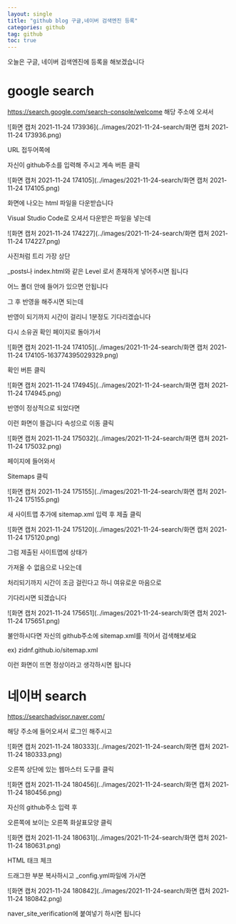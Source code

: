 ```yaml
---
layout: single
title: "github blog 구글,네이버 검색엔진 등록"
categories: github
tag: github
toc: true
---
```


오늘은 구글, 네이버 검색엔진에 등록을 해보겠습니다

# google search

https://search.google.com/search-console/welcome
해당 주소에 오셔서

![화면 캡처 2021-11-24 173936](../images/2021-11-24-search/화면 캡처 2021-11-24 173936.png)

URL 접두어쪽에

자신이 github주소를 입력해 주시고 계속 버튼 클릭



![화면 캡처 2021-11-24 174105](../images/2021-11-24-search/화면 캡처 2021-11-24 174105.png)

화면에 나오는 html 파일을 다운받습니다

Visual Studio Code로 오셔서 다운받은 파일을 넣는데

![화면 캡처 2021-11-24 174227](../images/2021-11-24-search/화면 캡처 2021-11-24 174227.png)

사진처럼 트리 가장 상단

_posts나 index.html와 같은 Level 로서 존재하게 넣어주시면 됩니다

어느 폴더 안에 들어가 있으면 안됩니다



그 후 반영을 해주시면 되는데 

반영이 되기까지 시간이 걸리니 1분정도 기다리겠습니다



다시 소유권 확인 페이지로 돌아가서

![화면 캡처 2021-11-24 174105](../images/2021-11-24-search/화면 캡처 2021-11-24 174105-163774395029329.png)

확인 버튼 클릭

![화면 캡처 2021-11-24 174945](../images/2021-11-24-search/화면 캡처 2021-11-24 174945.png)

반영이 정상적으로 되었다면

이런 화면이 뜰겁니다 속성으로 이동 클릭



![화면 캡처 2021-11-24 175032](../images/2021-11-24-search/화면 캡처 2021-11-24 175032.png)

페이지에 들어와서

Sitemaps 클릭



![화면 캡처 2021-11-24 175155](../images/2021-11-24-search/화면 캡처 2021-11-24 175155.png)

새 사이트맵 추가에 sitemap.xml 입력 후 제출 클릭



![화면 캡처 2021-11-24 175120](../images/2021-11-24-search/화면 캡처 2021-11-24 175120.png)

그럼 제출된 사이트맵에 상태가

가져올 수 없음으로 나오는데

처리되기까지 시간이 조금 걸린다고 하니 여유로운 마음으로

기다리시면 되겠습니다



![화면 캡처 2021-11-24 175651](../images/2021-11-24-search/화면 캡처 2021-11-24 175651.png)

불안하시다면 자신의 github주소에 sitemap.xml를 적어서 검색해보세요

ex) zidnf.github.io/sitemap.xml

이런 화면이 뜨면 정상이라고 생각하시면 됩니다



# 네이버 search

https://searchadvisor.naver.com/

해당 주소에 들어오셔서 로그인 해주시고

![화면 캡처 2021-11-24 180333](../images/2021-11-24-search/화면 캡처 2021-11-24 180333.png)

오른쪽 상단에 있는 웹마스터 도구를 클릭



![화면 캡처 2021-11-24 180456](../images/2021-11-24-search/화면 캡처 2021-11-24 180456.png)

자신의 github주소 입력 후 

오른쪽에 보이는 오른쪽 화살표모양 클릭

![화면 캡처 2021-11-24 180631](../images/2021-11-24-search/화면 캡처 2021-11-24 180631.png)

HTML 태크 체크

드래그한 부분 복사하시고 _config.yml파일에 가시면



![화면 캡처 2021-11-24 180842](../images/2021-11-24-search/화면 캡처 2021-11-24 180842.png)

naver_site_verification에 붙여넣기 하시면 됩니다







